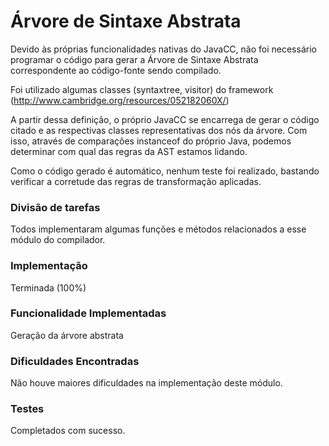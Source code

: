 # Árvore de Sintaxe Abstrata #

Devido às próprias funcionalidades nativas do JavaCC, não foi necessário programar o código para gerar a Árvore de Sintaxe Abstrata correspondente ao código-fonte sendo compilado.

Foi utilizado algumas classes (syntaxtree, visitor) do framework (http://www.cambridge.org/resources/052182060X/)

A partir dessa definição, o próprio JavaCC se encarrega de gerar o código citado e as respectivas classes representativas dos nós da árvore. Com isso, através de comparações instanceof do próprio Java, podemos determinar com qual das regras da AST estamos lidando.

Como o código gerado é automático, nenhum teste foi realizado, bastando verificar a corretude das regras de transformação aplicadas.

### Divisão de tarefas ###

Todos implementaram algumas funções e métodos relacionados a esse módulo do compilador.

### Implementação ###

Terminada (100%)

### Funcionalidade Implementadas ###

Geração da árvore abstrata

### Dificuldades Encontradas ###

Não houve maiores dificuldades na implementação deste módulo.

### Testes ###

Completados com sucesso.